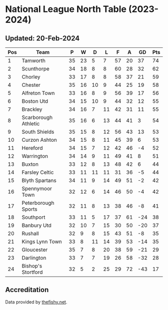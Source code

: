# National League North Table (2023-2024)
## Updated: 20-Feb-2024

| Pos | Team | P | W | D | L | F | A | GD | Pts |
| --- | --- | --- | --- | --- | --- | --- | --- | --- | --- |
| 1 | Tamworth | 35 | 23 | 5 | 7 | 57 | 20 | 37 | 74 |
| 2 | Scunthorpe | 34 | 18 | 8 | 8 | 60 | 28 | 32 | 62 |
| 3 | Chorley | 33 | 17 | 8 | 8 | 58 | 37 | 21 | 59 |
| 4 | Chester | 35 | 16 | 10 | 9 | 44 | 25 | 19 | 58 |
| 5 | Alfreton Town | 33 | 16 | 8 | 9 | 56 | 39 | 17 | 56 |
| 6 | Boston Utd | 34 | 15 | 10 | 9 | 44 | 32 | 12 | 55 |
| 7 | Brackley | 34 | 16 | 7 | 11 | 42 | 31 | 11 | 55 |
| 8 | Scarborough Athletic | 35 | 16 | 6 | 13 | 44 | 41 | 3 | 54 |
| 9 | South Shields | 35 | 15 | 8 | 12 | 56 | 43 | 13 | 53 |
| 10 | Curzon Ashton | 34 | 15 | 8 | 11 | 45 | 39 | 6 | 53 |
| 11 | Hereford | 34 | 15 | 7 | 12 | 42 | 46 | -4 | 52 |
| 12 | Warrington | 34 | 14 | 9 | 11 | 49 | 41 | 8 | 51 |
| 13 | Buxton | 33 | 12 | 8 | 13 | 48 | 42 | 6 | 44 |
| 14 | Farsley Celtic | 33 | 11 | 11 | 11 | 31 | 36 | -5 | 44 |
| 15 | Blyth Spartans | 34 | 11 | 9 | 14 | 49 | 51 | -2 | 42 |
| 16 | Spennymoor Town | 32 | 12 | 6 | 14 | 46 | 50 | -4 | 42 |
| 17 | Peterborough Sports | 32 | 11 | 8 | 13 | 38 | 46 | -8 | 41 |
| 18 | Southport | 33 | 11 | 5 | 17 | 37 | 61 | -24 | 38 |
| 19 | Banbury Utd | 32 | 10 | 7 | 15 | 30 | 50 | -20 | 37 |
| 20 | Rushall | 32 | 9 | 8 | 15 | 43 | 51 | -8 | 35 |
| 21 | Kings Lynn Town | 33 | 8 | 11 | 14 | 39 | 53 | -14 | 35 |
| 22 | Gloucester | 35 | 7 | 8 | 20 | 38 | 59 | -21 | 29 |
| 23 | Darlington | 33 | 7 | 7 | 19 | 26 | 58 | -32 | 28 |
| 24 | Bishop's Stortford | 32 | 5 | 2 | 25 | 29 | 72 | -43 | 17 |

## Accreditation 

Data provided by [thefishy.net](https://www.thefishy.net/).